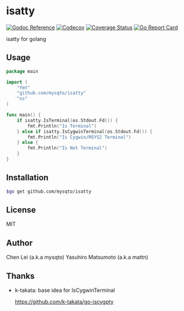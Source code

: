 # isatty

[![Godoc Reference](https://godoc.org/github.com/mysqto/isatty?status.svg)](http://godoc.org/github.com/mysqto/isatty)
[![Codecov](https://codecov.io/gh/mysqto/isatty/branch/master/graph/badge.svg)](https://codecov.io/gh/mysqto/isatty)
[![Coverage Status](https://coveralls.io/repos/github/mysqto/isatty/badge.svg?branch=master)](https://coveralls.io/github/mysqto/isatty?branch=master)
[![Go Report Card](https://goreportcard.com/badge/mysqto/isatty)](https://goreportcard.com/report/mysqto/isatty)

isatty for golang

## Usage

```go
package main

import (
	"fmt"
	"github.com/mysqto/isatty"
	"os"
)

func main() {
	if isatty.IsTerminal(os.Stdout.Fd()) {
		fmt.Println("Is Terminal")
	} else if isatty.IsCygwinTerminal(os.Stdout.Fd()) {
		fmt.Println("Is Cygwin/MSYS2 Terminal")
	} else {
		fmt.Println("Is Not Terminal")
	}
}
```

## Installation

```bash
$go get github.com/mysqto/isatty
```

## License

MIT

## Author

Chen Lei (a.k.a mysqto)
Yasuhiro Matsumoto (a.k.a mattn)

## Thanks

* k-takata: base idea for IsCygwinTerminal

    https://github.com/k-takata/go-iscygpty
